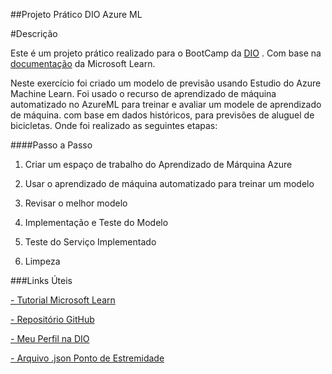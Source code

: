 ##Projeto Prático DIO Azure ML


#Descrição

Este é um projeto prático realizado para o BootCamp da [DIO][id/dio] . Com base na [documentação][id/artigo] da Microsoft Learn.


Neste exercício foi criado um modelo de previsão usando Estudio do Azure Machine Learn. Foi usado o recurso de aprendizado de máquina automatizado no AzureML para treinar e avaliar um modele de aprendizado de máquina. com base em dados históricos, para previsões de aluguel de bicicletas. Onde foi realizado as seguintes etapas:


####Passo a Passo

1. Criar um espaço de trabalho do Aprendizado de Márquina Azure

2. Usar o aprendizado de máquina automatizado para treinar um modelo

3. Revisar o melhor modelo

4. Implementação e Teste do Modelo

5. Teste do Serviço Implementado

6. Limpeza


###Links Úteis

 [- Tutorial Microsoft Learn][id/artigo]
 
 [- Repositório GitHub][id/gitrepo]
 
 [- Meu Perfil na DIO][id/perfildio]
 
 [- Arquivo .json Ponto de Estremidade][id/json]





[id/dio]: https://www.dio.me/
[id/artigo]: https://microsoftlearning.github.io/mslearn-ai-fundamentals/Instructions/Labs/01-machine-learning.html
[id/gitrepo]:https://github.com/GustavoSirkis/azureml-predict-model-dio/tree/main
[id/perfildio]:https://www.dio.me/users/gustavo_ssirkis
[id/json]:https://github.com/GustavoSirkis/azureml-predict-model-dio/blob/main/predict-rentals.json




